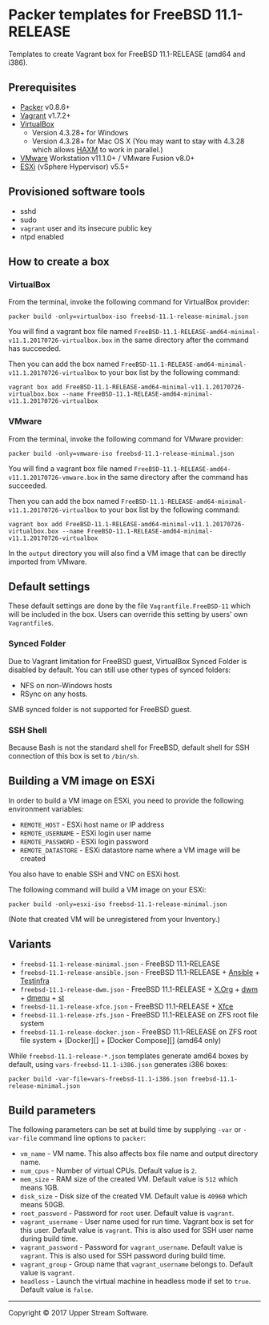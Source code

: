 # Packer templates for FreeBSD 11.1-RELEASE

Templates to create Vagrant box for FreeBSD 11.1-RELEASE (amd64 and i386).


## Prerequisites

* [Packer][] v0.8.6+
* [Vagrant][] v1.7.2+
* [VirtualBox][]
	* Version 4.3.28+ for Windows
	* Version 4.3.28+ for Mac OS X (You may want to stay with 4.3.28 which allows [HAXM][] to work in parallel.)
* [VMware][] Workstation v11.1.0+ / VMware Fusion v8.0+
* [ESXi][] (vSphere Hypervisor) v5.5+

[ESXi]: http://www.vmware.com/products/vsphere-hypervisor
        "Free VMware vSphere Hypervisor, Free Virtualization (ESXi)"
[HAXM]: https://software.intel.com/en-us/android/articles/intel-hardware-accelerated-execution-manager
        "Intel&reg; Hardware Accelerated Execution Manager"
[Packer]: https://www.packer.io/ "Packer by HashiCorp"
[Vagrant]: https://www.vagrantup.com/ "Vagrant"
[VirtualBox]: https://www.virtualbox.org/ "Oracle VM VirtualBox"
[VMware]: http://www.vmware.com/ "VMware Virtualization for Desktop &amp; Server, Application, Public &amp; Hybrid Clouds"


## Provisioned software tools

* sshd
* sudo
* `vagrant` user and its insecure public key
* ntpd enabled


## How to create a box

### VirtualBox

From the terminal, invoke the following command for VirtualBox provider:

    packer build -only=virtualbox-iso freebsd-11.1-release-minimal.json

You will find a vagrant box file named `FreeBSD-11.1-RELEASE-amd64-minimal-v11.1.20170726-virtualbox.box`
in the same directory after the command has succeeded.

Then you can add the box named `FreeBSD-11.1-RELEASE-amd64-minimal-v11.1.20170726-virtualbox` to your box list
by the following command:

    vagrant box add FreeBSD-11.1-RELEASE-amd64-minimal-v11.1.20170726-virtualbox.box --name FreeBSD-11.1-RELEASE-amd64-minimal-v11.1.20170726-virtualbox

### VMware

From the terminal, invoke the following command for VMware provider:

    packer build -only=vmware-iso freebsd-11.1-release-minimal.json

You will find a vagrant box file named `FreeBSD-11.1-RELEASE-amd64-v11.1.20170726-vmware.box`
in the same directory after the command has succeeded.

Then you can add the box named `FreeBSD-11.1-RELEASE-amd64-minimal-v11.1.20170726-virtualbox` to your box list
by the following command:

    vagrant box add FreeBSD-11.1-RELEASE-amd64-minimal-v11.1.20170726-virtualbox.box --name FreeBSD-11.1-RELEASE-amd64-minimal-v11.1.20170726-virtualbox

In the `output` directory you will also find a VM image that can be directly imported from VMware.


## Default settings

These default settings are done by the file `Vagrantfile.FreeBSD-11` which will be included in the box.
Users can override this setting by users' own `Vagrantfile`s.

### Synced Folder

Due to Vagrant limitation for FreeBSD guest, VirtualBox Synced Folder is disabled by default.
You can still use other types of synced folders:

* NFS on non-Windows hosts
* RSync on any hosts.

SMB synced folder is not supported for FreeBSD guest.

### SSH Shell

Because Bash is not the standard shell for FreeBSD, default shell for SSH connection of this box
is set to `/bin/sh`.


## Building a VM image on ESXi

In order to build a VM image on ESXi, you need to provide the following environment variables:

* `REMOTE_HOST` - ESXi host name or IP address
* `REMOTE_USERNAME` - ESXi login user name
* `REMOTE_PASSWORD` - ESXi login password
* `REMOTE_DATASTORE` - ESXi datastore name where a VM image will be created

You also have to enable SSH and VNC on ESXi host.

The following command will build a VM image on your ESXi:

    packer build -only=esxi-iso freebsd-11.1-release-minimal.json

(Note that created VM will be unregistered from your Inventory.)


## Variants

* `freebsd-11.1-release-minimal.json` - FreeBSD 11.1-RELEASE
* `freebsd-11.1-release-ansible.json` - FreeBSD 11.1-RELEASE + [Ansible][] + [Testinfra][]
* `freebsd-11.1-release-dwm.json` - FreeBSD 11.1-RELEASE + [X.Org][] + [dwm][] + [dmenu][] + [st][]
* `freebsd-11.1-release-xfce.json` - FreeBSD 11.1-RELEASE + [Xfce][]
* `freebsd-11.1-release-zfs.json` - FreeBSD 11.1-RELEASE on ZFS root file system
* `freebsd-11.1-release-docker.json` - FreeBSD 11.1-RELEASE on ZFS root file system + [Docker][] + [Docker Compose][] (amd64 only)

While `freebsd-11.1-release-*.json` templates generate amd64 boxes by default, using `vars-freebsd-11.1-i386.json`
generates i386 boxes:

    packer build -var-file=vars-freebsd-11.1-i386.json freebsd-11.1-release-minimal.json

[Ansible]: https://www.ansible.com/ "Ansible is Simple IT Automation"
[dmenu]: http://tools.suckless.org/dmenu/ "dmenu | suckless.org tools"
[dwm]: http://dwm.suckless.org/ "suckless.org dwm - dynamic window manager"
[st]: http://st.suckless.org/ "suckless.org st - simple terminal"
[Testinfra]: https://testinfra.readthedocs.io/en/latest/ "Testinfra test your infrastructure &mdash; testinfra 1.6.4 documentation"
[X.Org]: https://www.x.org/wiki/ "X.Org"
[Xfce]: http://www.xfce.org/ "Xfce Desktop Environment"


## Build parameters

The following parameters can be set at build time by supplying `-var` or `-var-file` command line options to `packer`:

* `vm_name` - VM name.  This also affects box file name and output directory name.
* `num_cpus` - Number of virtual CPUs.  Default value is `2`.
* `mem_size` - RAM size of the created VM.  Default value is `512` which means 1GB.
* `disk_size` - Disk size of the created VM.  Default value is `40960` which means 50GB.
* `root_password` - Password for `root` user.  Default value is `vagrant`.
* `vagrant_username` - User name used for run time.  Vagrant box is set for this user.  Default value is `vagrant`.
  This is also used for SSH user name during build time.
* `vagrant_password` - Password for `vagrant_username`.  Default value is `vagrant`.
  This is also used for SSH password during build time.
* `vagrant_group` - Group name that `vagrant_username` belongs to.  Default value is `vagrant`.
* `headless` - Launch the virtual machine in headless mode if set to `true`.  Default value is `false`.


- - -

Copyright &copy; 2017 Upper Stream Software.
